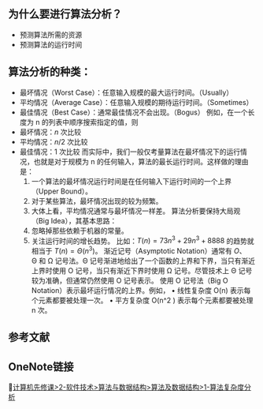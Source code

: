 ## 为什么要进行算法分析？
* 预测算法所需的资源
* 预测算法的运行时间
## 算法分析的种类：
* 最坏情况（Worst Case）：任意输入规模的最大运行时间。（Usually）
* 平均情况（Average Case）：任意输入规模的期待运行时间。（Sometimes）
* 最佳情况（Best Case）：通常最佳情况不会出现。（Bogus）
例如，在一个长度为 n 的列表中顺序搜索指定的值，则
* 最坏情况：$n$ 次比较
* 平均情况：$n/2$  次比较
* 最佳情况：$1$ 次比较
而实际中，我们一般仅考量算法在最坏情况下的运行情况，也就是对于规模为 n 的任何输入，算法的最长运行时间。这样做的理由是：
	1. 一个算法的最坏情况运行时间是在任何输入下运行时间的一个上界（Upper Bound）。
	2. 对于某些算法，最坏情况出现的较为频繁。
	3. 大体上看，平均情况通常与最坏情况一样差。
算法分析要保持大局观（Big Idea），其基本思路：
	1. 忽略掉那些依赖于机器的常量。
	2. 关注运行时间的增长趋势。
比如：$T(n) = 73n^3  + 29n^3  + 8888$ 的趋势就相当于 $T(n) = Θ(n^3)$。
渐近记号（Asymptotic Notation）通常有 $O$、Θ 和 Ω 记号法。Θ 记号渐进地给出了一个函数的上界和下界，当只有渐近上界时使用 O 记号，当只有渐近下界时使用 Ω 记号。尽管技术上 Θ 记号较为准确，但通常仍然使用 O 记号表示。
使用 O 记号法（Big O Notation）表示最坏运行情况的上界。例如，
	• 线性复杂度 O(n) 表示每个元素都要被处理一次。
	• 平方复杂度 O(n^2 )  表示每个元素都要被处理 n 次。


## 参考文献

## OneNote链接
🔗[计算机先修课>2-软件技术>算法与数据结构>算法及数据结构>1-算法复杂度分析](https://onedrive.live.com/view.aspx?resid=E94840D353D07E36%2110617&id=documents&wd=target%282-%E8%BD%AF%E4%BB%B6%E6%8A%80%E6%9C%AF%2F%E7%AE%97%E6%B3%95%E4%B8%8E%E6%95%B0%E6%8D%AE%E7%BB%93%E6%9E%84%2F%E7%AE%97%E6%B3%95%E5%8F%8A%E6%95%B0%E6%8D%AE%E7%BB%93%E6%9E%84.one%7C61386D61-97D5-4609-9D76-6FB7970D125E%2F1-%E7%AE%97%E6%B3%95%E5%A4%8D%E6%9D%82%E5%BA%A6%E5%88%86%E6%9E%90%7C5B0E6A78-4212-431D-8E89-54BFD0CF958F%2F%29)
